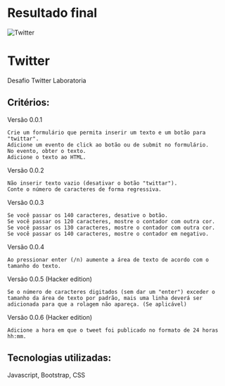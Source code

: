 # Resultado final
![Twitter](https://github.com/carinareketis/Twitter/blob/master/Twitter.gif)

# Twitter
Desafio Twitter Laboratoria

## Critérios:

Versão 0.0.1

    Crie um formulário que permita inserir um texto e um botão para "twittar".
    Adicione um evento de click ao botão ou de submit no formulário.
    No evento, obter o texto.
    Adicione o texto ao HTML.

Versão 0.0.2

    Não inserir texto vazio (desativar o botão "twittar").
    Conte o número de caracteres de forma regressiva.

Versão 0.0.3

    Se você passar os 140 caracteres, desative o botão.
    Se você passar os 120 caracteres, mostre o contador com outra cor.
    Se você passar os 130 caracteres, mostre o contador com outra cor.
    Se você passar os 140 caracteres, mostre o contador em negativo.

Versão 0.0.4

    Ao pressionar enter (/n) aumente a área de texto de acordo com o tamanho do texto.

Versão 0.0.5 (Hacker edition)

    Se o número de caracteres digitados (sem dar um "enter") exceder o tamanho da área de texto por padrão, mais uma linha deverá ser adicionada para que a rolagem não apareça. (Se aplicável)

Versão 0.0.6 (Hacker edition)

    Adicione a hora em que o tweet foi publicado no formato de 24 horas hh:mm.

## Tecnologias utilizadas:
   Javascript, Bootstrap, CSS
  
  
   




